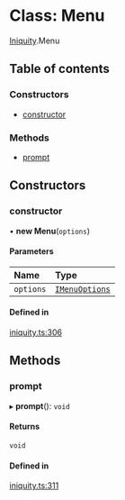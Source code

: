 # Class: Menu

[Iniquity](../modules/Iniquity.md).Menu

## Table of contents

### Constructors

- [constructor](Iniquity.Menu.md#constructor)

### Methods

- [prompt](Iniquity.Menu.md#prompt)

## Constructors

### constructor

• **new Menu**(`options`)

#### Parameters

| Name | Type |
| :------ | :------ |
| `options` | [`IMenuOptions`](../interfaces/Iniquity.IMenuOptions.md) |

#### Defined in

[iniquity.ts:306](https://github.com/iniquitybbs/iniquity/blob/3ba3fee/packages/core/src/iniquity.ts#L306)

## Methods

### prompt

▸ **prompt**(): `void`

#### Returns

`void`

#### Defined in

[iniquity.ts:311](https://github.com/iniquitybbs/iniquity/blob/3ba3fee/packages/core/src/iniquity.ts#L311)
